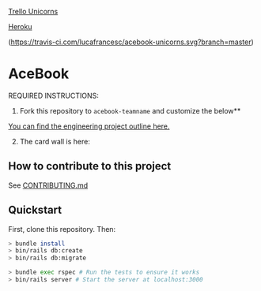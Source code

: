 [Trello Unicorns](https://trello.com/b/iUkteEhD/acebook-unicorns)

[Heroku](https://acebook-unicorns.herokuapp.com/)

(https://travis-ci.com/lucafrancesc/acebook-unicorns.svg?branch=master)

# AceBook

REQUIRED INSTRUCTIONS:

1. Fork this repository to `acebook-teamname` and customize
the below**

[You can find the engineering project outline here.](https://github.com/makersacademy/course/tree/master/engineering_projects/rails)

2. The card wall is here: <please update>

## How to contribute to this project
See [CONTRIBUTING.md](CONTRIBUTING.md)

## Quickstart

First, clone this repository. Then:

```bash
> bundle install
> bin/rails db:create
> bin/rails db:migrate

> bundle exec rspec # Run the tests to ensure it works
> bin/rails server # Start the server at localhost:3000
```
